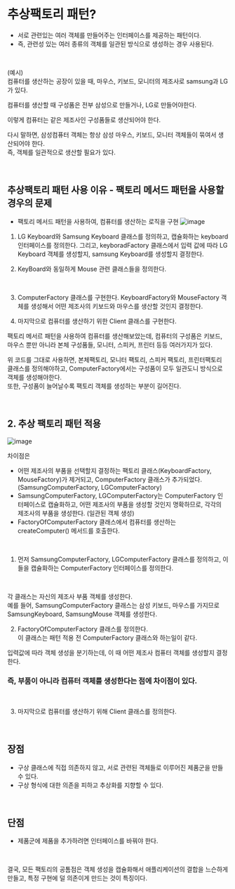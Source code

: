 # 추상팩토리 패턴?
- 서로 관련있는 여러 객체를 만들어주는 인터페이스를 제공하는 패턴이다.
- 즉, 관련성 있는 여러 종류의 객체를 일관된 방식으로 생성하는 경우 사용된다.

</br>

(예시) </br>
컴퓨터를 생산하는 공장이 있을 때, 마우스, 키보드, 모니터의 제조사로 samsung과 LG 가 있다. </br>

컴퓨터를 생산할 때 구성품은 전부 삼성으로 만들거나, LG로 만들어야한다. </br>

이렇게 컴퓨터는 같은 제조사인 구성품들로 생산되어야 한다. </br>

다시 말하면, 삼성컴퓨터 객체는 항상 삼성 마우스, 키보드, 모니터 객체들이 묶여서 생산되어야 한다. </br>
즉, 객체를 일관적으로 생산할 필요가 있다. 

</br>

## 추상팩토리 패턴 사용 이유 - 팩토리 메서드 패턴을 사용할 경우의 문제
- 팩토리 메서드 패턴을 사용하여, 컴퓨터를 생산하는 로직을 구현
![image](https://github.com/leesuuuuumm/CS-study_for_interview/assets/58407737/3c5fffc4-4325-4d41-a501-8d2c87a3753a) </br>

1. LG Keyboard와 Samsung Keyboard 클래스를 정의하고, 캡슐화하는 keyboard 인터페이스를 정의한다. 
그리고, keyboradFactory 클래스에서 입력 값에 따라 LG Keyboard 객체를 생성할지, samsung Keyboard를 생성할지 결정한다. </br>

2. KeyBoard와 동일하게 Mouse 관련 클래스들을 정의한다.

</br>

3. ComputerFactory 클래스를 구현한다.
KeyboardFactory와 MouseFactory 객체를 생성해서 어떤 제조사의 키보드와 마우스를 생산할 것인지 결정한다. </br>

4. 마지막으로 컴퓨터를 생산하기 위한 Client 클래스를 구현한다. </br>

팩토리 메서르 패턴을 사용하여 컴퓨터를 생산해보았는데, 컴퓨터의 구성품은 키보드, 마우스 뿐만 아니라 본체 구성품들, 모니터, 스피커, 프린터 등등 여러가지가 있다. </br>

위 코드를 그대로 사용하면, 본체팩토리, 모니터 팩토리, 스피커 팩토리, 프린터팩토리 클래스를 정의해야하고, ComputerFactory에서는 구성품이 모두 일관도니 방식으로 객체를 생성해야한다. </br>
또한, 구성품이 늘어날수록 팩토리 객체를 생성하는 부분이 길어진다. </br>

</br>

## 2. 추상 팩토리 패턴 적용
![image](https://github.com/leesuuuuumm/CS-study_for_interview/assets/58407737/8da8865d-d99d-4b71-9659-c02ff5b0664e)
</br>

 차이점은 
 - 어떤 제조사의 부품을 선택할지 결정하는 팩토리 클래스(KeyboardFactory, MouseFactory)가 제거되고, ComputerFactory 클래스가 추가되었다. (SamsungComputerFactory, LGComputerFactory)
 - SamsungComputerFactory, LGComputerFactory는 ComputerFactory 인터페이스로 캡슐화하고, 어떤 제조사의 부품을 생성할 것인지 명확하므로, 각각의 제조사의 부품을 생성한다. (일관된 객체 생성)
 - FactoryOfComputerFactory 클래스에서 컴퓨터를 생산하는 createComputer() 메서드를 호출한다.

</br>

1. 먼저 SamsungComputerFactory, LGComputerFactory 클래스를 정의하고, 이들을 캡슐화하는 ComputerFactory 인터페이스를 정의한다.

</br>

각 클래스는 자신의 제조사 부품 객체를 생성한다. </br>
예를 들어, SamsungComputerFactory 클래스는 삼성 키보드, 마우스를 가지므로 SamsungKeyboard, SamsungMouse 객체를 생성한다. </br>

2. FactoryOfComputerFactory 클래스를 정의한다. </br>
이 클래스는 패턴 적용 전 ComputerFactory 클래스와 하는일이 같다.  </br>

입력값에 따라 객체 생성을 분기하는데, 이 때 어떤 제조사 컴퓨터 객체를 생성할지 결정한다. </br>

### 즉, 부품이 아니라 컴퓨터 객체를 생성한다는 점에 차이점이 있다.

</br>

3. 마지막으로 컴퓨터를 생산하기 위해 Client 클래스를 정의한다. 


</br>


## 장점
- 구상 클래스에 직접 의존하지 않고, 서로 관련된 객체들로 이루어진 제품군을 만들 수 있다.
- 구상 형식에 대한 의존을 피하고 추상화를 지향할 수 있다.

</br>

## 단점
- 제품군에 제품을 추가하려면 인터페이스를 바꿔야 한다.

</br>

결국, 모든 팩토리의 공톰점은 객체 생성을 캡슐화해서 애플리케이션의 결합을 느슨하게 만들고, 특정 구현에 덜 의존이게 만드는 것이 특징이다. 
